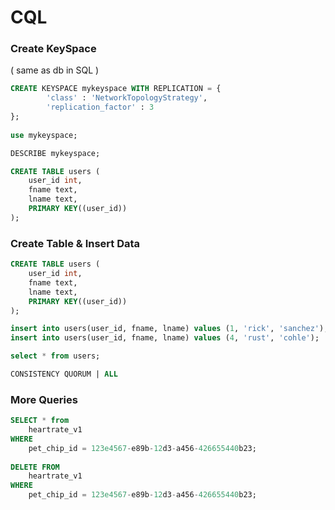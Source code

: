 # CQL

### Create KeySpace&#x20;

( same as db in SQL )

```sql
CREATE KEYSPACE mykeyspace WITH REPLICATION = { 
		'class' : 'NetworkTopologyStrategy', 
		'replication_factor' : 3
};
	
use mykeyspace;

DESCRIBE mykeyspace;

CREATE TABLE users ( 
	user_id int, 
	fname text, 
	lname text, 
	PRIMARY KEY((user_id))
); 
```

### Create Table & Insert Data

```sql
CREATE TABLE users ( 
	user_id int, 
	fname text, 
	lname text, 
	PRIMARY KEY((user_id))
); 

insert into users(user_id, fname, lname) values (1, 'rick', 'sanchez'); 
insert into users(user_id, fname, lname) values (4, 'rust', 'cohle'); 

select * from users;

CONSISTENCY QUORUM | ALL
```

### More Queries

```sql
SELECT * from 
    heartrate_v1 
WHERE 
    pet_chip_id = 123e4567-e89b-12d3-a456-426655440b23;
    
DELETE FROM 
    heartrate_v1 
WHERE 
    pet_chip_id = 123e4567-e89b-12d3-a456-426655440b23;

```

